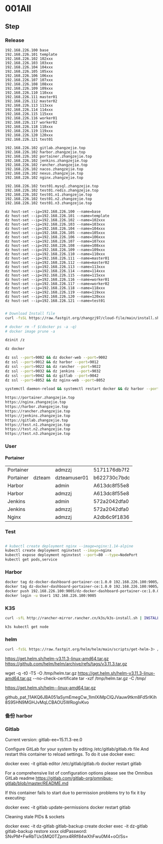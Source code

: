 # 001All

## Step

### Release

```
192.168.226.100 base
192.168.226.101 template
192.168.226.102 102xxx
192.168.226.103 103xxx
192.168.226.104 104xxx
192.168.226.105 105xxx
192.168.226.106 106xxx
192.168.226.107 107xxx
192.168.226.108 108xxx
192.168.226.109 109xxx
192.168.226.110 110xxx
192.168.226.111 master01
192.168.226.112 master02
192.168.226.113 113xxx
192.168.226.114 114xxx
192.168.226.115 115xxx
192.168.226.116 worker01
192.168.226.117 worker02
192.168.226.118 118xxx
192.168.226.119 119xxx
192.168.226.120 120xxx
192.168.226.121 test01

192.168.226.102 gitlab.zhangzejie.top
192.168.226.102 harbor.zhangzejie.top
192.168.226.102 portainer.zhangzejie.top
192.168.226.102 jenkins.zhangzejie.top
192.168.226.102 rancher.zhangzejie.top
192.168.226.102 nacos.zhangzejie.top
192.168.226.102 nexus.zhangzejie.top
192.168.226.102 nginx.zhangzejie.top

192.168.226.102 test01.mysql.zhangzejie.top
192.168.226.102 test01.redis.zhangzejie.top
192.168.226.102 test01.n1.zhangzejie.top
192.168.226.102 test01.n2.zhangzejie.top
192.168.226.102 test01.n3.zhangzejie.top

dz host-set --ip=192.168.226.100 --name=base
dz host-set --ip=192.168.226.101 --name=template
dz host-set --ip=192.168.226.102 --name=102xxx
dz host-set --ip=192.168.226.103 --name=103xxx
dz host-set --ip=192.168.226.104 --name=104xxx
dz host-set --ip=192.168.226.105 --name=105xxx
dz host-set --ip=192.168.226.106 --name=106xxx
dz host-set --ip=192.168.226.107 --name=107xxx
dz host-set --ip=192.168.226.108 --name=108xxx
dz host-set --ip=192.168.226.109 --name=109xxx
dz host-set --ip=192.168.226.110 --name=110xxx
dz host-set --ip=192.168.226.111 --name=master01
dz host-set --ip=192.168.226.112 --name=master02
dz host-set --ip=192.168.226.113 --name=113xxx
dz host-set --ip=192.168.226.114 --name=114xxx
dz host-set --ip=192.168.226.115 --name=115xxx
dz host-set --ip=192.168.226.116 --name=worker01
dz host-set --ip=192.168.226.117 --name=worker02
dz host-set --ip=192.168.226.118 --name=118xxx
dz host-set --ip=192.168.226.119 --name=119xxx
dz host-set --ip=192.168.226.120 --name=120xxx
dz host-set --ip=192.168.226.121 --name=test01

```

```bash

# Download Install file
curl -fsSL https://raw.fastgit.org/zhangzj97/cloud-file/main/install.sh > /tmp/dzinit.sh | chmod u+x /tmp/dzinit.sh | ln -fs /tmp/dzinit.sh /bin/dzinit

# docker rm -f $(docker ps -a -q)
# docker image prune -a

dzinit /z

dz docker

dz ssl --port=9002 && dz docker-web --port=9002
dz ssl --port=9012 && dz harbor --port=9012
dz ssl --port=9022 && dz rancher --port=9022
dz ssl --port=9032 && dz jenkins --port=9032
dz ssl --port=9042 && dz gitlab --port=9042
dz ssl --port=8052 && dz nginx-web --port=8052

systemctl daemon-reload && systemctl restart docker && dz harbor --port=9012

https://portainer.zhangzejie.top
https://nginx.zhangzejie.top
https://harbor.zhangzejie.top
https://rancher.zhangzejie.top
https://jenkins.zhangzejie.top
https://gitlab.zhangzejie.top
https://test.n1.zhangzejie.top
https://test.n2.zhangzejie.top
https://test.n3.zhangzejie.top

```

### User

#### Portainer

|           |        |              |              |
| --------- | ------ | ------------ | ------------ |
| Portainer |        | admzzj       | 5171176db7f2 |
| Portainer | dzteam | dzteamuser01 | b622730c7bdc |
| Harbor    |        | admin        | A613dc8f55e8 |
| Harbor    |        | admzzj       | A613dc8f55e8 |
| Jenkins   |        | admin        | 572a2042dfa0 |
| Jenkins   |        | admzzj       | 572a2042dfa0 |
| Nginx     |        | admzzj       | A2db6c9f1836 |

### Test

```bash

# kubectl create deployment nginx --image=nginx:1.14-alpine
kubectl create deployment nginxtest --image=nginx
kubectl expose deployment nginxtest --port=80 --type=NodePort
kubectl get pods,service

```

### Harbor

```bash
docker tag dz-docker-dashboard-portainer-ce:1.0.0 192.168.226.100:9005/public/dz-docker-dashboard-portainer-ce:1.0.0
docker tag dz-docker-dashboard-portainer-ce:1.0.0 192.168.226.100:9005/t/dz-docker-dashboard-portainer-ce:1.0.0
docker push 192.168.226.100:9005/dz-docker-dashboard-portainer-ce:1.0.0
docker login -u User1 192.168.226.100:9005
```

### K3S

```bash
curl -sfL http://rancher-mirror.rancher.cn/k3s/k3s-install.sh | INSTALL_K3S_MIRROR=cn INSTALL_K3S_EXEC=server sh -

k3s kubectl get node

```

### helm

```bash
curl -fsSL https://raw.fastgit.org/helm/helm/main/scripts/get-helm-3> /tmp/helm.sh | bash
```

https://get.helm.sh/helm-v3.11.3-linux-amd64.tar.gz
https://github.com/helm/helm/archive/refs/tags/v3.11.3.tar.gz

wget -q -t0 -T5 -O /tmp/helm.tar.gz https://get.helm.sh/helm-v3.11.3-linux-amd64.tar.gz --no-check-certificate
tar -xzf /tmp/helm.tar.gz -C /tmp/

https://get.helm.sh/helm--linux-amd64.tar.gz

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

### 备份 harbor

### Gitlab

Current version: gitlab-ee=15.11.3-ee.0

Configure GitLab for your system by editing /etc/gitlab/gitlab.rb file
And restart this container to reload settings.
To do it use docker exec:

docker exec -it gitlab editor /etc/gitlab/gitlab.rb
docker restart gitlab

For a comprehensive list of configuration options please see the Omnibus GitLab readme
https://gitlab.com/gitlab-org/omnibus-gitlab/blob/master/README.md

If this container fails to start due to permission problems try to fix it by executing:

docker exec -it gitlab update-permissions
docker restart gitlab

Cleaning stale PIDs & sockets

docker exec -it dz-gitlab gitlab-backup create
docker exec -it dz-gitlab gitlab-backup restore xxxx
oldPassword: SNvPM+FwRbTUxSMQ0TZpmx4RRf84wXhFwu0M4+oO/Ss=
